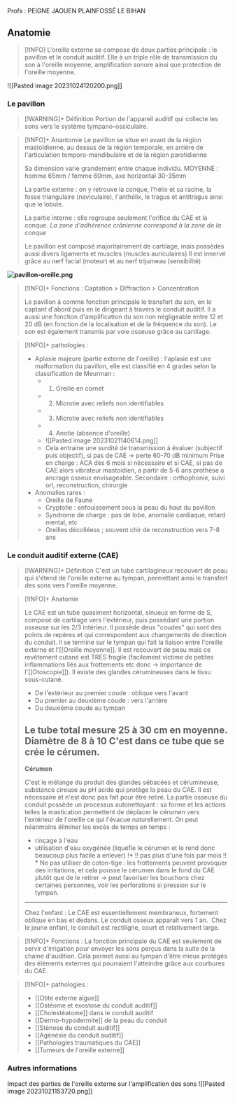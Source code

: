 Profs : PEIGNE JAOUEN PLAINFOSSÉ LE BIHAN
## Anatomie

>[!INFO] 
>L'oreille externe se compose de deux parties principale : le pavillon et le conduit auditif. Elle à un triple rôle de transmission du son à l'oreille moyenne, amplification sonore ainsi que protection de l'oreille moyenne.

![[Pasted image 20231024120200.png]]
### Le pavillon

>[!WARNING]+ Définition
>Portion de l'appareil auditif qui collecte les sons vers le système tympano-ossiculaire. 


>[!INFO]+ Anantomie
>Le pavillon se situe en avant de la région mastoïdienne, au dessus de la région temporale, en arrière de l'articulation temporo-mandibulaire et de la région parotidienne
>
>Sa dimension varie grandement entre chaque individu. MOYENNE : homme 65mm / femme 60mm, axe horizontal 30-35mm
>
>La partie externe : on y retrouve la conque, l'hélix et sa racine, la fosse triangulaire (naviculaire), l'anthélix, le tragus et antitragus ainsi que le lobule.
>
>La partie interne : elle regroupe seulement l'orifice du CAE et la conque.
>*La zone d'adhérence crânienne correspond à la zone de la conque*
>
>Le pavillon est composé majoritairement de cartilage, mais possèdes aussi divers ligaments et muscles (muscles auriculaires)
>Il est innervé grâce au nerf facial (moteur) et au nerf trijumeau (sensibilité)

**![pavillon-oreille.png](https://lh7-us.googleusercontent.com/Xy6cJHJ3pFovh1R6xeBV7_PiAUsQSedSFCM3gT482k5Z2tDnQemFYFozPZnFl53XziI5h0hkgsmifw1c_6ieM5LBR2FBy-PSLWuINshsmys-0rJGTcfvpCSphQ2t0L6f-KaNfQAKiH6eh0fbvcUcWQ)**

>[!INFO]+ Fonctions : 
>Captation > Diffraction > Concentration 
>
>Le pavillon à comme fonction principale le transfert du son, en le captant d'abord puis en le dirigeant à travers le conduit auditif. Il a aussi une fonction d'amplification du son non négligeable entre 12 et 20 dB (en fonction de la localisation et de la fréquence du son). Le son est également transmis par voie osseuse grâce au cartilage.

>[!INFO]+ pathologies :
>- Aplasie majeure (partie externe de l'oreille) : l'aplasie est une malformation du pavillon, elle est classifié en 4 grades selon la classification de Meurman :
>	- 1) Oreille en cornet
>	- 2) Microtie avec reliefs non identifiables
>	- 3) Microtie avec reliefs non identifiables
>	- 4) Anotie (absence d'oreille)
>	- ![[Pasted image 20231021140614.png]]
>	- Cela entraine une surdité de transmission à évaluer (subjectif puis objectif), si pas de CAE -> perte 60-70 dB minimum
>Prise en charge : ACA dès 6 mois si nécessaire et si CAE, si pas de CAE alors vibrateur mastoidien, a partir de 5-6 ans prothèse a ancrage osseux envisageable. Secondaire : orthophonie, suivi orl, reconstruction, chirurgie
>- Anomalies rares :
>	- Oreille de Faune
>	- Cryptotie : enfouissement sous la peau du haut du pavillon
>	- Syndrome de charge : pas de lobe, anomalie cardiaque, retard mental, etc
>	- Oreilles décolléess ; souvent chir de reconstruction vers 7-8 ans


### Le conduit auditif externe (CAE)

>[!WARNING]+ Définition
>C'est un tube cartilagineux recouvert de peau qui s'étend de l'oreille externe au tympan, permettant ainsi le transfert des sons vers l'oreille moyenne.

>[!INFO]+ Anatomie
>
>Le CAE est un tube quasiment horizontal, sinueux en forme de S, composé de cartilage vers l'extérieur, puis possédant une portion osseuse sur les 2/3 intérieur. Il possède deux "coudes" qui sont des points de repères et qui correspondent aux changements de direction du conduit. Il se termine sur le tympan qui fait la liaison entre l'oreille externe et l'[[Oreille moyenne]]. Il est recouvert de peau mais ce revêtement cutané est TRES fragile (facilement victime de petites inflammations liés aux frottements etc donc -> importance de l'[[Otoscopie]]). Il existe des glandes cérumineuses dans le tissu sous-cutané.
>
>- De l'extérieur au premier coude : oblique vers l'avant
>- Du premier au deuxième coude : vers l'arrière
>- Du deuxième coude au tympan 
>
>Le tube total mesure 25 à 30 cm en moyenne. Diamètre de 8 à 10
>C'est dans ce tube que se crée le cérumen.
>---
>__Cérumen__ 
>
>C'est le mélange du produit des glandes sébacées et cérumineuse, substance cireuse au pH acide qui protège la peau du CAE. Il est nécessaire et n'est donc pas fait pour être retiré. La partie osseuse du conduit possède un processus autonettoyant : sa forme et les actions telles la mastication permettent de déplacer le cérumen vers l'extérieur de l'oreille ce qui l'évacue naturellement.
>On peut néanmoins éliminer les excès de temps en temps :
>- rinçage à l'eau
>- utilisation d'eau oxygénée (liquéfie le cérumen et le rend donc beaucoup plus facile a enlever) !* !! pas plus d'une fois par mois !! *
>Ne pas utiliser de coton-tige : les frottements peuvent provoquer des irritations, et cela pousse le cérumen dans le fond du CAE plutôt que de le retirer -> peut favoriser les bouchons chez certaines personnes, voir les perforations si pression sur le tympan.
>---
>Chez l'enfant : 
>Le CAE est essentiellement membraneux, fortement oblique en bas et dedans.
Le conduit osseux apparaît vers 1 an. 
Chez le jeune enfant, le conduit est rectiligne, court et relativement large.

>[!INFO]+ Fonctions : 
>La fonction principale du CAE est seulement de servir d'irrigation pour envoyer les sons perçus dans la suite de la chaine d'audition. Cela permet aussi au tympan d'être mieux protégés des éléments externes qui pourraient l'atteindre grâce aux courbures du CAE.

>[!INFO]+ pathologies :
>- [[Otite externe aïgue]]
>- [[Ostéome et exostose du conduit auditif]]
>- [[Cholestéatome]] dans le conduit auditif
>- [[Dermo-hypodermite]] de la peau du conduit
>- [[Sténose du conduit auditif]]
>- [[Agénésie du conduit auditif]] 
>- [[Pathologies traumatiques du CAE]]
>- [[Tumeurs de l'oreille externe]]
### Autres informations 

Impact des parties de l'oreille externe sur l'amplification des sons
![[Pasted image 20231021153720.png]]

